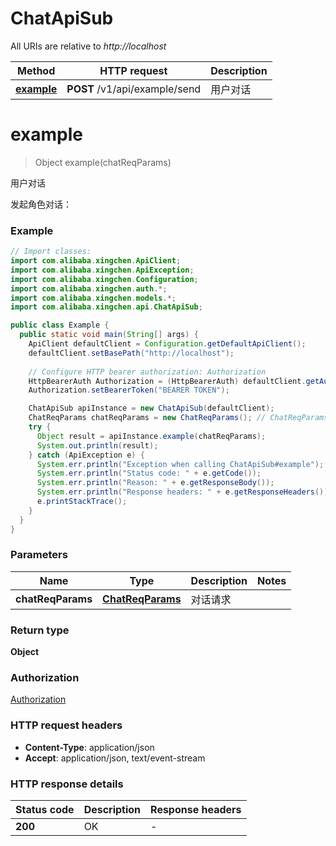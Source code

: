 # ChatApiSub

All URIs are relative to *http://localhost*

| Method | HTTP request | Description |
|------------- | ------------- | -------------|
| [**example**](ChatApiSub.md#chat) | **POST** /v1/api/example/send | 用户对话 |


<a name="example"></a>
# **example**
> Object example(chatReqParams)

用户对话

 发起角色对话： 

### Example
```java
// Import classes:
import com.alibaba.xingchen.ApiClient;
import com.alibaba.xingchen.ApiException;
import com.alibaba.xingchen.Configuration;
import com.alibaba.xingchen.auth.*;
import com.alibaba.xingchen.models.*;
import com.alibaba.xingchen.api.ChatApiSub;

public class Example {
  public static void main(String[] args) {
    ApiClient defaultClient = Configuration.getDefaultApiClient();
    defaultClient.setBasePath("http://localhost");
    
    // Configure HTTP bearer authorization: Authorization
    HttpBearerAuth Authorization = (HttpBearerAuth) defaultClient.getAuthentication("Authorization");
    Authorization.setBearerToken("BEARER TOKEN");

    ChatApiSub apiInstance = new ChatApiSub(defaultClient);
    ChatReqParams chatReqParams = new ChatReqParams(); // ChatReqParams | 对话请求
    try {
      Object result = apiInstance.example(chatReqParams);
      System.out.println(result);
    } catch (ApiException e) {
      System.err.println("Exception when calling ChatApiSub#example");
      System.err.println("Status code: " + e.getCode());
      System.err.println("Reason: " + e.getResponseBody());
      System.err.println("Response headers: " + e.getResponseHeaders());
      e.printStackTrace();
    }
  }
}
```

### Parameters

| Name | Type | Description  | Notes |
|------------- | ------------- | ------------- | -------------|
| **chatReqParams** | [**ChatReqParams**](ChatReqParams.md)| 对话请求 | |

### Return type

**Object**

### Authorization

[Authorization](../README.md#Authorization)

### HTTP request headers

 - **Content-Type**: application/json
 - **Accept**: application/json, text/event-stream

### HTTP response details
| Status code | Description | Response headers |
|-------------|-------------|------------------|
| **200** | OK |  -  |

